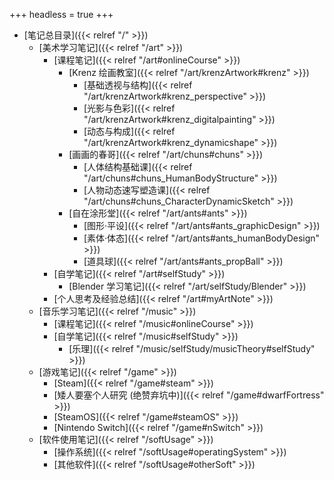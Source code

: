 +++
headless = true
+++

- [笔记总目录]({{< relref "/" >}})
  - [美术学习笔记]({{< relref "/art" >}})
    - [课程笔记]({{< relref "/art#onlineCourse" >}})
      - [Krenz 绘画教室]({{< relref "/art/krenzArtwork#krenz" >}})
        - [基础透视与结构]({{< relref "/art/krenzArtwork#krenz_perspective" >}})
        - [光影与色彩]({{< relref "/art/krenzArtwork#krenz_digitalpainting" >}})
        - [动态与构成]({{< relref "/art/krenzArtwork#krenz_dynamicshape" >}})
      - [画画的春哥]({{< relref "/art/chuns#chuns" >}})
        - [人体结构基础课]({{< relref "/art/chuns#chuns_HumanBodyStructure" >}})
        - [人物动态速写塑造课]({{< relref "/art/chuns#chuns_CharacterDynamicSketch" >}})
      - [自在涂形堂]({{< relref "/art/ants#ants" >}})
        - [图形·平设]({{< relref "/art/ants#ants_graphicDesign" >}})
        - [素体·体态]({{< relref "/art/ants#ants_humanBodyDesign" >}})
        - [道具球]({{< relref "/art/ants#ants_propBall" >}})
    - [自学笔记]({{< relref "/art#selfStudy" >}})
      - [Blender 学习笔记]({{< relref "/art/selfStudy/Blender" >}})
    - [个人思考及经验总结]({{< relref "/art#myArtNote" >}})
  - [音乐学习笔记]({{< relref "/music" >}})
    - [课程笔记]({{< relref "/music#onlineCourse" >}})
    - [自学笔记]({{< relref "/music#selfStudy" >}})
      - [乐理]({{< relref "/music/selfStudy/musicTheory#selfStudy" >}})
  - [游戏笔记]({{< relref "/game" >}})
    - [Steam]({{< relref "/game#steam" >}})
    - [矮人要塞个人研究 (绝赞弃坑中)]({{< relref "/game#dwarfFortress" >}})
    - [SteamOS]({{< relref "/game#steamOS" >}})
    - [Nintendo Switch]({{< relref "/game#nSwitch" >}})
  - [软件使用笔记]({{< relref "/softUsage" >}})
    - [操作系统]({{< relref "/softUsage#operatingSystem" >}})
    - [其他软件]({{< relref "/softUsage#otherSoft" >}})